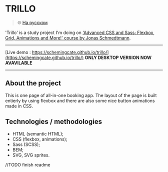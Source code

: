 # TRILLO

> :globe_with_meridians: [На русском](/readme-ru.md)

'Trillo' is a study project I'm doing on ['Advanced CSS and Sass: Flexbox, Grid, Animations and More!' course by Jonas Schmedtmann](https://www.udemy.com/course/advanced-css-and-sass/).

---

[Live demo : https://schemingcate.github.io/trillo/](https://schemingcate.github.io/trillo/) **ONLY DESKTOP VERSION NOW AVAVILABLE** 

---

## About the project

This is one page of all-in-one booking app. The layout of the page is built entierly by using flexbox and there are also some nice button animations made in CSS. 

## Technologies / methodologies

- HTML (semantic HTML);
- CSS (flexbox, animations);
- Sass (SCSS);
- BEM;
- SVG, SVG sprites.

//TODO finish readme
